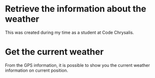 # Retrieve the information about the weather
This was created during my time as a student at Code Chrysalis.

# Get the current weather
From the GPS information, it is possible to show you the current weather information on current position.
